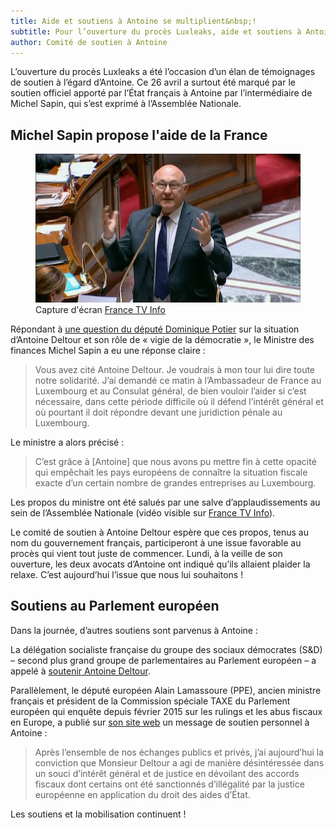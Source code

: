 ```yaml
---
title: Aide et soutiens à Antoine se multiplient&nbsp;!
subtitle: Pour l’ouverture du procès Luxleaks, aide et soutiens à Antoine se multiplient. Michel Sapin, ministre des Finances, propose l'aide de l'État français.
author: Comité de soutien à Antoine
---
```


L’ouverture du procès Luxleaks a été l’occasion d’un élan de témoignages de soutien à l’égard d’Antoine. Ce 26 avril a surtout été marqué par le soutien officiel apporté par l’État français à Antoine par l’intermédiaire de Michel Sapin, qui s’est exprimé à l’Assemblée Nationale.

## Michel Sapin propose l'aide de la France

<figure>
  <img src="/images/news/2016-04-27-sapin.jpg" alt="Michel Sapin à l'Assemblée Nationale"/>
  <figcaption>Capture d'écran <a href="http://www.francetvinfo.fr/politique/affaire/luxleaks/luxleaks-la-france-propose-son-aide-au-lanceur-d-alerte-antoine-deltour-annonce-michel-sapin_1423611.html">France TV Info</a></figcaption>
</figure>

Répondant à [une question du député Dominique Potier](http://www.dominiquepotier.com/fr/lanceurs-d-alerte-et-panama-papers-ma-question-au-gouvernement/actualites-1.html) sur la situation d’Antoine Deltour et son rôle de «&nbsp;vigie de la démocratie&nbsp;», le Ministre des finances Michel Sapin a eu une réponse claire&nbsp;:

> Vous avez cité Antoine Deltour. Je voudrais à mon tour lui dire toute notre solidarité. J’ai demandé ce matin à l’Ambassadeur de France au Luxembourg et au Consulat général, de bien vouloir l’aider si c’est nécessaire, dans cette période difficile où il défend l’intérêt général et où pourtant il doit répondre devant une juridiction pénale au Luxembourg.

Le ministre a alors précisé&nbsp;: 
 
> C’est grâce à [Antoine] que nous avons pu mettre fin à cette opacité qui empêchait les pays européens de connaître la situation fiscale exacte d’un certain nombre de grandes entreprises au Luxembourg.

Les propos du ministre ont été salués par une salve d’applaudissements au sein de l’Assemblée Nationale (vidéo visible sur [France TV Info](http://www.francetvinfo.fr/politique/affaire/luxleaks/luxleaks-la-france-propose-son-aide-au-lanceur-d-alerte-antoine-deltour-annonce-michel-sapin_1423611.html)).


Le comité de soutien à Antoine Deltour espère que ces propos, tenus au nom du gouvernement français, participeront à une issue favorable au procès qui vient tout juste de commencer. Lundi, à la veille de son ouverture, les deux avocats d’Antoine ont indiqué qu’ils allaient plaider la relaxe. C’est aujourd’hui l’issue que nous lui souhaitons&nbsp;!

## Soutiens au Parlement européen

Dans la journée, d’autres soutiens sont parvenus à Antoine&nbsp;:

La délégation socialiste française du groupe des sociaux démocrates (S&D) –&nbsp;second plus grand groupe de parlementaires au Parlement européen&nbsp;– a appelé à [soutenir Antoine Deltour](http://www.deputes-socialistes.eu/soutien-a-antoine-deltour/).

Parallèlement, le député européen Alain Lamassoure (PPE), ancien ministre français et président de la Commission spéciale TAXE du Parlement européen qui enquête depuis février 2015 sur les rulings et les abus fiscaux en Europe, a publié sur [son site web](http://www.alainlamassoure.eu/2016/04/soutien-a-antoine-deltour/) un message de soutien personnel à Antoine&nbsp;: 

> Après l’ensemble de nos échanges publics et privés, j’ai aujourd’hui la conviction que Monsieur Deltour a agi de manière désintéressée dans un souci d’intérêt général et de justice en dévoilant des accords fiscaux dont certains ont été sanctionnés d’illégalité par la justice européenne en application du droit des aides d’État.

Les soutiens et la mobilisation continuent&nbsp;!

